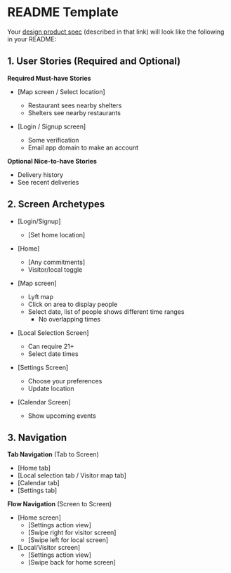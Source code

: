 
# README Template

Your [design product spec](https://hackmd.io/s/H1wGpVUh7) (described in that link) will look like the following in your README:

## 1. User Stories (Required and Optional)

**Required Must-have Stories**

 * [Map screen / Select location]
   * Restaurant sees nearby shelters
   * Shelters see nearby restaurants

 * [Login / Signup screen]
   * Some verification
   * Email app domain to make an account

**Optional Nice-to-have Stories**

 * Delivery history
 * See recent deliveries

## 2. Screen Archetypes

 * [Login/Signup]
   * [Set home location]

 * [Home]
   * [Any commitments]
   * Visitor/local toggle
   
 * [Map screen]
   * Lyft map
   * Click on area to display people
   * Select date, list of people shows different time ranges
     * No overlapping times 

 * [Local Selection Screen]
   * Can require 21+
   * Select date times

 * [Settings Screen]
   * Choose your preferences
   * Update location

 * [Calendar Screen]
   * Show upcoming events

## 3. Navigation

**Tab Navigation** (Tab to Screen)

 * [Home tab]
 * [Local selection tab / Visitor map tab]
 * [Calendar tab]
 * [Settings tab]

**Flow Navigation** (Screen to Screen)

 * [Home screen]
   * [Settings action view]
   * [Swipe right for visitor screen]
   * [Swipe left for local screen]
 * [Local/Visitor screen]
   * [Settings action view]
   * [Swipe back for home screen]
